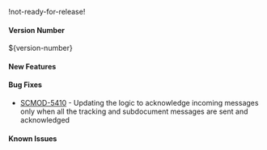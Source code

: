 !not-ready-for-release!

#### Version Number
${version-number}

#### New Features

#### Bug Fixes
* [SCMOD-5410](https://portal.digitalsafe.net/browse/SCMOD-5410) -  Updating the logic to acknowledge incoming messages only when all the tracking and subdocument messages are sent and acknowledged

#### Known Issues
